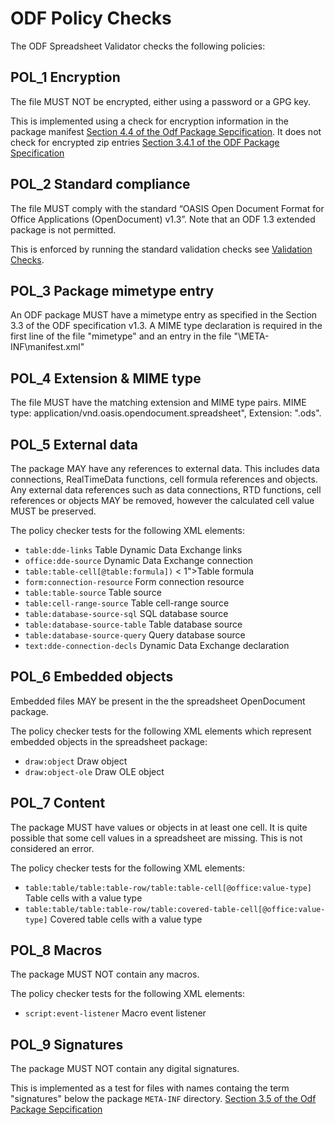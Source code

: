 # ODF Policy Checks

The ODF Spreadsheet Validator checks the following policies:

## POL_1 Encryption

The file MUST NOT be encrypted, either using a password or a GPG key.

This is implemented using a check for encryption information in the package manifest [Section 4.4 of the Odf Package Sepcification](https://docs.oasis-open.org/office/OpenDocument/v1.3/os/part2-packages/OpenDocument-v1.3-os-part2-packages.html#__RefHeading__752833_826425813). It does not check for encrypted zip entries [Section 3.4.1 of the ODF Package Specification](https://docs.oasis-open.org/office/OpenDocument/v1.3/os/part2-packages/OpenDocument-v1.3-os-part2-packages.html#a_3_4_1_General)

## POL_2 Standard compliance

The file MUST comply with the standard “OASIS Open Document Format for Office Applications (OpenDocument) v1.3”. Note that an ODF 1.3 extended package is not permitted.

This is enforced by running the standard validation checks see [Validation Checks](./validation/).

## POL_3 Package mimetype entry

An ODF package MUST have a mimetype entry as specified in the Section 3.3 of the ODF specification v1.3. A MIME type declaration is required in the first line of the file "mimetype" and an entry in the file "\META-INF\manifest.xml"

## POL_4 Extension & MIME type

The file MUST have the matching extension and MIME type pairs. MIME type: application/vnd.oasis.opendocument.spreadsheet", Extension: ".ods".

## POL_5 External data

The package MAY have any references to external data. This includes data connections, RealTimeData functions, cell formula references and objects. Any external data references such as data connections, RTD functions, cell references or objects MAY be removed, however the calculated cell value MUST be preserved.

The policy checker tests for the following XML elements:

* `table:dde-links` Table Dynamic Data Exchange links
* `office:dde-source` Dynamic Data Exchange connection
* `table:table-cell[@table:formula])` &lt; 1">Table formula
* `form:connection-resource` Form connection resource
* `table:table-source` Table source
* `table:cell-range-source` Table cell-range source
* `table:database-source-sql` SQL database source
* `table:database-source-table` Table database source
* `table:database-source-query` Query database source
* `text:dde-connection-decls` Dynamic Data Exchange declaration

## POL_6 Embedded objects

Embedded files MAY be present in the the spreadsheet OpenDocument package.

The policy checker tests for the following XML elements which represent embedded objects in the spreadsheet package:

* `draw:object` Draw object
* `draw:object-ole` Draw OLE object

## POL_7 Content

The package MUST have values or objects in at least one cell. It is quite possible that some cell values in a spreadsheet are missing. This is not considered an error.

The policy checker tests for the following XML elements:

* `table:table/table:table-row/table:table-cell[@office:value-type]` Table cells with a value type
* `table:table/table:table-row/table:covered-table-cell[@office:value-type]` Covered table cells with a value type

## POL_8 Macros

The package MUST NOT contain any macros.

The policy checker tests for the following XML elements:

* `script:event-listener` Macro event listener

## POL_9 Signatures

The package MUST NOT contain any digital signatures.

This is implemented as a test for files with names containg the term "signatures" below the package `META-INF` directory. [Section 3.5 of the Odf Package Sepcification](https://docs.oasis-open.org/office/OpenDocument/v1.3/os/part2-packages/OpenDocument-v1.3-os-part2-packages.html#__RefHeading__752817_826425813)
